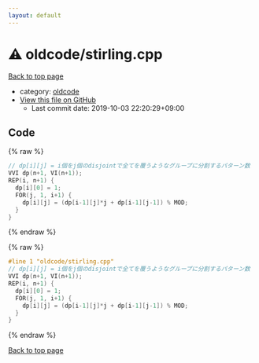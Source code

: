 ```yaml
---
layout: default
---
```


<!-- mathjax config similar to math.stackexchange -->
<script type="text/javascript" async
  src="https://cdnjs.cloudflare.com/ajax/libs/mathjax/2.7.5/MathJax.js?config=TeX-MML-AM_CHTML">
</script>
<script type="text/x-mathjax-config">
  MathJax.Hub.Config({
    TeX: { equationNumbers: { autoNumber: "AMS" }},
    tex2jax: {
      inlineMath: [ ['$','$'] ],
      processEscapes: true
    },
    "HTML-CSS": { matchFontHeight: false },
    displayAlign: "left",
    displayIndent: "2em"
  });
</script>

<script type="text/javascript" src="https://cdnjs.cloudflare.com/ajax/libs/jquery/3.4.1/jquery.min.js"></script>
<script src="https://cdn.jsdelivr.net/npm/jquery-balloon-js@1.1.2/jquery.balloon.min.js" integrity="sha256-ZEYs9VrgAeNuPvs15E39OsyOJaIkXEEt10fzxJ20+2I=" crossorigin="anonymous"></script>
<script type="text/javascript" src="../../assets/js/copy-button.js"></script>
<link rel="stylesheet" href="../../assets/css/copy-button.css" />


# :warning: oldcode/stirling.cpp

<a href="../../index.html">Back to top page</a>

* category: <a href="../../index.html#bf50ccff88ac9b2562bee63cf804278c">oldcode</a>
* <a href="{{ site.github.repository_url }}/blob/master/oldcode/stirling.cpp">View this file on GitHub</a>
    - Last commit date: 2019-10-03 22:20:29+09:00




## Code

<a id="unbundled"></a>
{% raw %}
```cpp
// dp[i][j] = i個をj個のdisjointで全てを覆うようなグループに分割するパターン数
VVI dp(n+1, VI(n+1));
REP(i, n+1) {
  dp[i][0] = 1;
  FOR(j, 1, i+1) {
    dp[i][j] = (dp[i-1][j]*j + dp[i-1][j-1]) % MOD;
  }
}

```
{% endraw %}

<a id="bundled"></a>
{% raw %}
```cpp
#line 1 "oldcode/stirling.cpp"
// dp[i][j] = i個をj個のdisjointで全てを覆うようなグループに分割するパターン数
VVI dp(n+1, VI(n+1));
REP(i, n+1) {
  dp[i][0] = 1;
  FOR(j, 1, i+1) {
    dp[i][j] = (dp[i-1][j]*j + dp[i-1][j-1]) % MOD;
  }
}

```
{% endraw %}

<a href="../../index.html">Back to top page</a>

